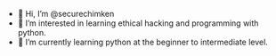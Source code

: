 - 👋 Hi, I’m @securechimken
- 👀 I’m interested in learning ethical hacking and programming with python.
- 🌱 I’m currently learning python at the beginner to intermediate level.

<!---
securechimken/securechimken is a ✨ special ✨ repository because its `README.md` (this file) appears on your GitHub profile.
You can click the Preview link to take a look at your changes.
--->
